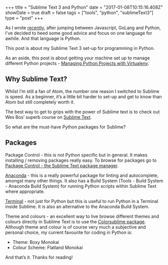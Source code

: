 +++
title = "Sublime Text 3 and Python"
date = "2017-01-08T10:15:16.408Z"
showDate = true
draft = false
tags = ["tools", "python", "sublimeText3"]
type = "post"
+++

As I wrote [recently](/100daysofcode.html), after jumping between Javascript, GoLang and Python, I've decided to heed some good advice and focus on one language for awhile. And that language is Python.

This post is about my Sublime Text 3 set-up for programming in Python.

As an aside, this post is about getting your machine set up to manage different Python projects - [Managing Python Projects with Virtualenv](/python-project-virtualenv.html).

## Why Sublime Text?

Whilst I’m still a fan of Atom, the number one reason I switched to Sublime is speed. As a beginner, it’s a little bit harder to set-up and get to know than Atom but still completely worth it.

The best way to get to grips with the power of Sublime text is to check out Wes Bos’ superb course on [Sublime Text](http://wesbos.com/sublime-text-book/).

So what are the must-have Python packages for Sublime?

## Packages


Package Control - this is not Python specific but in general. It makes installing / removing packages really easy. To browse for packages go to [Package Control - the Sublime Text package manager](https://packagecontrol.io/).

[Anaconda](https://packagecontrol.io/packages/Anaconda) - this is a really powerful package for linting and autocomplete, amongst many other things. It also has a Build System (Tools - Build System - Anaconda Build System) for running Python scripts within Sublime Text where appropriate.

[Terminal](https://packagecontrol.io/packages/Terminal) - not just for Python but this is useful to run Python in a Terminal inside Sublime. It is also an alternative to the Anaconda Build System.

Theme and colours - an excellent way to live browse different themes and colours directly in Sublime Text is to use the [Colorsublime package](https://packagecontrol.io/packages/Colorsublime). Although theme and colour is of course very much a subjective and personal choice, my current favourite for coding in Python is:

* Theme: Boxy Monokai
* Colour Scheme: Flatland Monokai

And that’s it. Thanks for reading!
